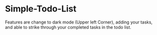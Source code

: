 # Simple-Todo-List
Features are change to dark mode (Upper left Corner), adding your tasks, and able to strike through your completed tasks in the todo list.

